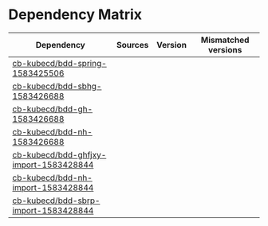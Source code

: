 # Dependency Matrix

Dependency | Sources | Version | Mismatched versions
---------- | ------- | ------- | -------------------
[cb-kubecd/bdd-spring-1583425506](https://github.com/cb-kubecd/bdd-spring-1583425506.git) |  | []() | 
[cb-kubecd/bdd-sbhg-1583426688](https://github.com/cb-kubecd/bdd-sbhg-1583426688.git) |  | []() | 
[cb-kubecd/bdd-gh-1583426688](https://github.com/cb-kubecd/bdd-gh-1583426688.git) |  | []() | 
[cb-kubecd/bdd-nh-1583426688](https://github.com/cb-kubecd/bdd-nh-1583426688.git) |  | []() | 
[cb-kubecd/bdd-ghfjxy-import-1583428844](https://github.com/cb-kubecd/bdd-ghfjxy-import-1583428844.git) |  | []() | 
[cb-kubecd/bdd-nh-import-1583428844](https://github.com/cb-kubecd/bdd-nh-import-1583428844.git) |  | []() | 
[cb-kubecd/bdd-sbrp-import-1583428844](https://github.com/cb-kubecd/bdd-sbrp-import-1583428844.git) |  | []() | 

